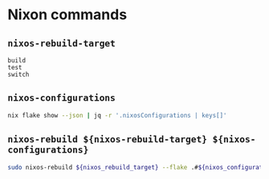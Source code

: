 # Nixon commands

## `nixos-rebuild-target`

```plain
build
test
switch
```

## `nixos-configurations`

```bash
nix flake show --json | jq -r '.nixosConfigurations | keys[]'
```

## `nixos-rebuild ${nixos-rebuild-target} ${nixos-configurations}`

```bash
sudo nixos-rebuild ${nixos_rebuild_target} --flake .#${nixos_configurations}
```

